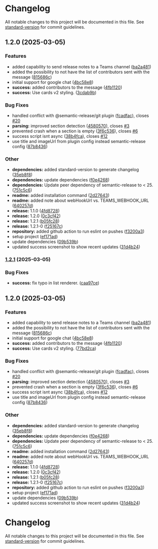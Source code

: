 # Changelog

All notable changes to this project will be documented in this file. See [standard-version](https://github.com/conventional-changelog/standard-version) for commit guidelines.

## 1.2.0 (2025-03-05)


### Features

* added capability to send release notes to a Teams channel ([ba2a481](https://github.com/jontey/semantic-release-google-chat/commit/ba2a4816d443130a95c75ce10c6f5ab23f65f254))
* added the possibility to not have the list of contributors sent with the message ([815686c](https://github.com/jontey/semantic-release-google-chat/commit/815686c05a30adfb033bc5ca07d6f922518dc1bb))
* initial support for google chat ([4bc58e8](https://github.com/jontey/semantic-release-google-chat/commit/4bc58e8294633c6334bcb6f256466706ffda25ba))
* **success:** added contributors to the message ([4fb1120](https://github.com/jontey/semantic-release-google-chat/commit/4fb11206d7619dc7bfa76acb8a271fab609bf534))
* **success:** Use cards v2 styling. ([3cdab9b](https://github.com/jontey/semantic-release-google-chat/commit/3cdab9bff600a8ec8bec8e4249b312bb228b912f))


### Bug Fixes

* handled conflict with @semantic-release/git plugin ([fcadfac](https://github.com/jontey/semantic-release-google-chat/commit/fcadfacce86fb1c79f21affccd9f121246e04c52)), closes [#20](https://github.com/jontey/semantic-release-google-chat/issues/20)
* **parsing:** improved section detection ([4580570](https://github.com/jontey/semantic-release-google-chat/commit/458057097d4ada557107e05ddfd4f1525a782223)), closes [#3](https://github.com/jontey/semantic-release-google-chat/issues/3)
* prevented crash when a section is empty ([3f6c536](https://github.com/jontey/semantic-release-google-chat/commit/3f6c536b226ab2ed8d906224767f7518232e840c)), closes [#6](https://github.com/jontey/semantic-release-google-chat/issues/6)
* success script isnt async ([38b4fca](https://github.com/jontey/semantic-release-google-chat/commit/38b4fcad5c22fa0a15f2a1acb690fd318b49b164)), closes [#12](https://github.com/jontey/semantic-release-google-chat/issues/12)
* use title and imageUrl from plugin config instead semantic-release config ([87b8436](https://github.com/jontey/semantic-release-google-chat/commit/87b8436670ab862a927cdceb461f27cfe075c960))


### Other

* **dependencies:** added standard-version to generate changelog ([35eb8f8](https://github.com/jontey/semantic-release-google-chat/commit/35eb8f8744ba11b8957d430dc8428caf442a0905))
* **dependencies:** update dependencies ([f0e4268](https://github.com/jontey/semantic-release-google-chat/commit/f0e4268cd6449c7157cd7137d32897174c1f2b03))
* **dependencies:** Update peer dependency of semantic-release to < 25. ([751c5c6](https://github.com/jontey/semantic-release-google-chat/commit/751c5c65e282243a44161ab6e507f1f12d27fcbd))
* **readme:** added installation command ([2d27643](https://github.com/jontey/semantic-release-google-chat/commit/2d27643db9bb7b2e7ff7d8e4287909650b51ce28))
* **readme:** added note about webHookUrl vs. TEAMS_WEBHOOK_URL ([640257d](https://github.com/jontey/semantic-release-google-chat/commit/640257d335b41ba70ca808d08007a0ced114ab29))
* **release:** 1.1.0 ([4fd8728](https://github.com/jontey/semantic-release-google-chat/commit/4fd8728372e46dd42987e791a7d6e6d6c7a5ce6e))
* **release:** 1.2.0 ([0c3cf42](https://github.com/jontey/semantic-release-google-chat/commit/0c3cf428717de4dbc214524a1a9af17903ec1c87))
* **release:** 1.2.1 ([b05fc28](https://github.com/jontey/semantic-release-google-chat/commit/b05fc286d3897cd3e03a879e4c9de8d5efbebabb))
* **release:** 1.2.1-0 ([f25167c](https://github.com/jontey/semantic-release-google-chat/commit/f25167c359fd05da7d585466806c8a0307d56614))
* **repository:** added github action to run eslint on pushes ([f3200a3](https://github.com/jontey/semantic-release-google-chat/commit/f3200a30e598748bcb53217a87b00bf8a3f795be))
* setup project ([ef171ad](https://github.com/jontey/semantic-release-google-chat/commit/ef171ad6de461e56402dce1544a0f1cd824bc8a3))
* update dependencies ([09b539b](https://github.com/jontey/semantic-release-google-chat/commit/09b539bb4c30df22131495d3737e427a00601ba7))
* updated success screenshot to show recent updates ([31d4b24](https://github.com/jontey/semantic-release-google-chat/commit/31d4b240a5da399034465c021515c3cf3ea413f5))

### [1.2.1](https://github.com/jontey/semantic-release-google-chat/compare/v1.2.0...v1.2.1) (2025-03-05)


### Bug Fixes

* **success:** fix typo in list renderer. ([caa97ce](https://github.com/jontey/semantic-release-google-chat/commit/caa97ce4d2dba82e05b500e5fa0fa16b9c0dd0c1))

## 1.2.0 (2025-03-05)


### Features

* added capability to send release notes to a Teams channel ([ba2a481](https://github.com/jontey/semantic-release-google-chat/commit/ba2a4816d443130a95c75ce10c6f5ab23f65f254))
* added the possibility to not have the list of contributors sent with the message ([815686c](https://github.com/jontey/semantic-release-google-chat/commit/815686c05a30adfb033bc5ca07d6f922518dc1bb))
* initial support for google chat ([4bc58e8](https://github.com/jontey/semantic-release-google-chat/commit/4bc58e8294633c6334bcb6f256466706ffda25ba))
* **success:** added contributors to the message ([4fb1120](https://github.com/jontey/semantic-release-google-chat/commit/4fb11206d7619dc7bfa76acb8a271fab609bf534))
* **success:** Use cards v2 styling. ([77bd2ca](https://github.com/jontey/semantic-release-google-chat/commit/77bd2cab728bd10d6898ea8ae01a5cec8803f42f))


### Bug Fixes

* handled conflict with @semantic-release/git plugin ([fcadfac](https://github.com/jontey/semantic-release-google-chat/commit/fcadfacce86fb1c79f21affccd9f121246e04c52)), closes [#20](https://github.com/jontey/semantic-release-google-chat/issues/20)
* **parsing:** improved section detection ([4580570](https://github.com/jontey/semantic-release-google-chat/commit/458057097d4ada557107e05ddfd4f1525a782223)), closes [#3](https://github.com/jontey/semantic-release-google-chat/issues/3)
* prevented crash when a section is empty ([3f6c536](https://github.com/jontey/semantic-release-google-chat/commit/3f6c536b226ab2ed8d906224767f7518232e840c)), closes [#6](https://github.com/jontey/semantic-release-google-chat/issues/6)
* success script isnt async ([38b4fca](https://github.com/jontey/semantic-release-google-chat/commit/38b4fcad5c22fa0a15f2a1acb690fd318b49b164)), closes [#12](https://github.com/jontey/semantic-release-google-chat/issues/12)
* use title and imageUrl from plugin config instead semantic-release config ([87b8436](https://github.com/jontey/semantic-release-google-chat/commit/87b8436670ab862a927cdceb461f27cfe075c960))


### Other

* **dependencies:** added standard-version to generate changelog ([35eb8f8](https://github.com/jontey/semantic-release-google-chat/commit/35eb8f8744ba11b8957d430dc8428caf442a0905))
* **dependencies:** update dependencies ([f0e4268](https://github.com/jontey/semantic-release-google-chat/commit/f0e4268cd6449c7157cd7137d32897174c1f2b03))
* **dependencies:** Update peer dependency of semantic-release to < 25. ([751c5c6](https://github.com/jontey/semantic-release-google-chat/commit/751c5c65e282243a44161ab6e507f1f12d27fcbd))
* **readme:** added installation command ([2d27643](https://github.com/jontey/semantic-release-google-chat/commit/2d27643db9bb7b2e7ff7d8e4287909650b51ce28))
* **readme:** added note about webHookUrl vs. TEAMS_WEBHOOK_URL ([640257d](https://github.com/jontey/semantic-release-google-chat/commit/640257d335b41ba70ca808d08007a0ced114ab29))
* **release:** 1.1.0 ([4fd8728](https://github.com/jontey/semantic-release-google-chat/commit/4fd8728372e46dd42987e791a7d6e6d6c7a5ce6e))
* **release:** 1.2.0 ([0c3cf42](https://github.com/jontey/semantic-release-google-chat/commit/0c3cf428717de4dbc214524a1a9af17903ec1c87))
* **release:** 1.2.1 ([b05fc28](https://github.com/jontey/semantic-release-google-chat/commit/b05fc286d3897cd3e03a879e4c9de8d5efbebabb))
* **release:** 1.2.1-0 ([f25167c](https://github.com/jontey/semantic-release-google-chat/commit/f25167c359fd05da7d585466806c8a0307d56614))
* **repository:** added github action to run eslint on pushes ([f3200a3](https://github.com/jontey/semantic-release-google-chat/commit/f3200a30e598748bcb53217a87b00bf8a3f795be))
* setup project ([ef171ad](https://github.com/jontey/semantic-release-google-chat/commit/ef171ad6de461e56402dce1544a0f1cd824bc8a3))
* update dependencies ([09b539b](https://github.com/jontey/semantic-release-google-chat/commit/09b539bb4c30df22131495d3737e427a00601ba7))
* updated success screenshot to show recent updates ([31d4b24](https://github.com/jontey/semantic-release-google-chat/commit/31d4b240a5da399034465c021515c3cf3ea413f5))

# Changelog

All notable changes to this project will be documented in this file. See [standard-version](https://github.com/conventional-changelog/standard-version) for commit guidelines.
